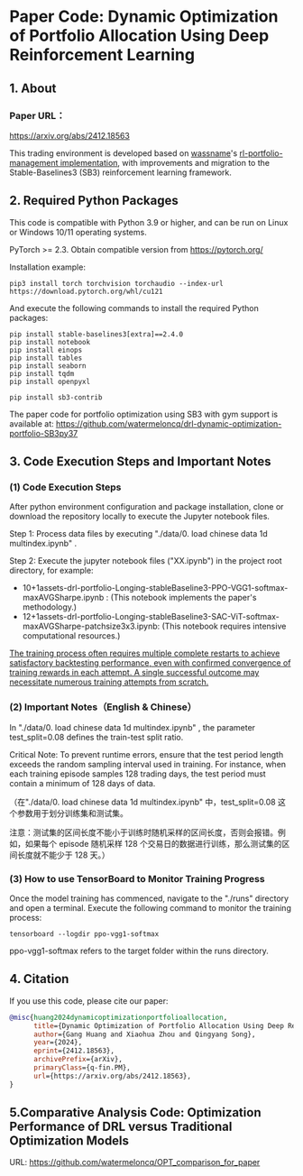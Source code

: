 # Paper Code: **Dynamic Optimization of Portfolio Allocation Using Deep Reinforcement Learning**

## 1. About

### Paper URL：

https://arxiv.org/abs/2412.18563



This trading environment is developed based on [wassname](https://github.com/wassname)'s [rl-portfolio-management implementation](https://github.com/wassname/rl-portfolio-management), with improvements and migration to the Stable-Baselines3 (SB3) reinforcement learning framework. 



## 2. Required Python Packages

This code is compatible with Python 3.9 or higher, and can be run on Linux or Windows 10/11 operating systems.

PyTorch >= 2.3. Obtain compatible version from https://pytorch.org/ 

Installation example: 

```
pip3 install torch torchvision torchaudio --index-url https://download.pytorch.org/whl/cu121
```

And execute the following commands to install the required Python packages:

```
pip install stable-baselines3[extra]==2.4.0
pip install notebook
pip install einops
pip install tables
pip install seaborn
pip install tqdm
pip install openpyxl

pip install sb3-contrib
```



The paper code for portfolio optimization using SB3 with gym support is available at: https://github.com/watermeloncq/drl-dynamic-optimization-portfolio-SB3py37

## 3. Code Execution Steps and Important Notes

### (1) Code Execution Steps

After python environment configuration and package installation, clone or download the repository locally to execute the Jupyter notebook files.

Step 1: Process data files by executing "./data/0. load chinese data 1d multindex.ipynb" .

Step 2: Execute the jupyter notebook files ("XX.ipynb") in the project root directory, for example:

- 10+1assets-drl-portfolio-Longing-stableBaseline3-PPO-VGG1-softmax-maxAVGSharpe.ipynb : (This notebook implements the paper's methodology.)
- 12+1assets-drl-portfolio-Longing-stableBaseline3-SAC-ViT-softmax-maxAVGSharpe-patchsize3x3.ipynb: (This notebook requires intensive computational resources.)

<u>The training process often requires multiple complete restarts to achieve satisfactory backtesting performance, even with confirmed convergence of training rewards in each attempt. A single successful outcome may necessitate numerous training attempts from scratch.</u>

### (2) Important Notes（English & Chinese）

In "./data/0. load chinese data 1d multindex.ipynb" , the parameter test_split=0.08 defines the train-test split ratio. 

Critical Note: To prevent runtime errors, ensure that the test period length exceeds the random sampling interval used in training. For instance, when each training episode samples 128 trading days, the test period must contain a minimum of 128 days of data.

（在"./data/0. load chinese data 1d multindex.ipynb"  中，test_split=0.08 这个参数用于划分训练集和测试集。

注意：测试集的区间长度不能小于训练时随机采样的区间长度，否则会报错。例如，如果每个 episode 随机采样 128 个交易日的数据进行训练，那么测试集的区间长度就不能少于 128 天。）

### (3) How to use TensorBoard to Monitor Training Progress

Once the model training has commenced, navigate to the "./runs" directory and open a terminal. Execute the following command to monitor the training process:

```
tensorboard --logdir ppo-vgg1-softmax
```

 ppo-vgg1-softmax refers to the target folder within the runs directory.

## 4. Citation

If you use this code, please cite our paper:

```bibtex
@misc{huang2024dynamicoptimizationportfolioallocation,
      title={Dynamic Optimization of Portfolio Allocation Using Deep Reinforcement Learning}, 
      author={Gang Huang and Xiaohua Zhou and Qingyang Song},
      year={2024},
      eprint={2412.18563},
      archivePrefix={arXiv},
      primaryClass={q-fin.PM},
      url={https://arxiv.org/abs/2412.18563}, 
}
```

## 5.Comparative Analysis Code: Optimization Performance of DRL versus Traditional Optimization Models

URL: https://github.com/watermeloncq/OPT_comparison_for_paper
